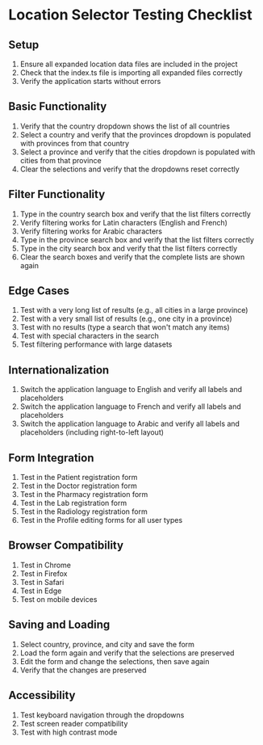 # Location Selector Testing Checklist

## Setup
1. Ensure all expanded location data files are included in the project
2. Check that the index.ts file is importing all expanded files correctly
3. Verify the application starts without errors

## Basic Functionality
1. Verify that the country dropdown shows the list of all countries
2. Select a country and verify that the provinces dropdown is populated with provinces from that country
3. Select a province and verify that the cities dropdown is populated with cities from that province
4. Clear the selections and verify that the dropdowns reset correctly

## Filter Functionality
1. Type in the country search box and verify that the list filters correctly
2. Verify filtering works for Latin characters (English and French)
3. Verify filtering works for Arabic characters
4. Type in the province search box and verify that the list filters correctly
5. Type in the city search box and verify that the list filters correctly
6. Clear the search boxes and verify that the complete lists are shown again

## Edge Cases
1. Test with a very long list of results (e.g., all cities in a large province)
2. Test with a very small list of results (e.g., one city in a province)
3. Test with no results (type a search that won't match any items)
4. Test with special characters in the search
5. Test filtering performance with large datasets

## Internationalization
1. Switch the application language to English and verify all labels and placeholders
2. Switch the application language to French and verify all labels and placeholders
3. Switch the application language to Arabic and verify all labels and placeholders (including right-to-left layout)

## Form Integration
1. Test in the Patient registration form
2. Test in the Doctor registration form
3. Test in the Pharmacy registration form
4. Test in the Lab registration form
5. Test in the Radiology registration form
6. Test in the Profile editing forms for all user types

## Browser Compatibility
1. Test in Chrome
2. Test in Firefox
3. Test in Safari
4. Test in Edge
5. Test on mobile devices

## Saving and Loading
1. Select country, province, and city and save the form
2. Load the form again and verify that the selections are preserved
3. Edit the form and change the selections, then save again
4. Verify that the changes are preserved

## Accessibility
1. Test keyboard navigation through the dropdowns
2. Test screen reader compatibility
3. Test with high contrast mode
